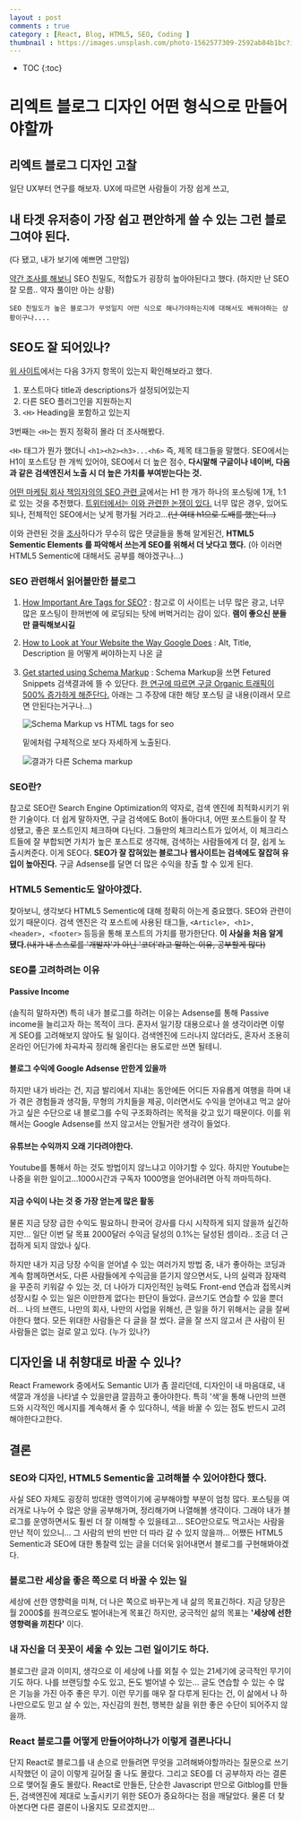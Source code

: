 ```yaml
---
layout : post
comments : true
category : [React, Blog, HTML5, SEO, Coding ]
thumbnail : https://images.unsplash.com/photo-1562577309-2592ab84b1bc?ixlib=rb-1.2.1&ixid=eyJhcHBfaWQiOjEyMDd9&auto=format&fit=crop&w=967&q=80
---
```


* TOC
{:toc}


# 리엑트 블로그 디자인 어떤 형식으로 만들어야할까

## 리엑트 블로그 디자인 고찰

일단 UX부터 연구를 해보자.
UX에 따르면 사람들이 가장 쉽게 쓰고,

## 내 타겟 유저층이 가장 쉽고 편안하게 쓸 수 있는 그런 블로그여야 된다.

(다 됐고, 내가 보기에 예쁘면 그만임)

[약간 조사를 해보니](https://d5creation.com/7-tips-choose-best-design-blog/)
SEO 친밀도, 적합도가 굉장히 높아야된다고 했다.
(하지만 난 SEO 잘 모름.. 약자 풀이만 아는 상황)

```
SEO 친밀도가 높은 블로그가 무엇일지 어떤 식으로 해나가야하는지에 대해서도 배워야하는 상황이구나....
```

## SEO도 잘 되어있나?

[위 사이트](https://d5creation.com/7-tips-choose-best-design-blog/)에서는 다음 3가지 항목이 있는지 확인해보라고 했다.

1. 포스트마다 title과 descriptions가 설정되어있는지
2. 다른 SEO 플러그인을 지원하는지
3. `<H>` Heading을 포함하고 있는지

3번째는 `<H>`는 뭔지 정확히 몰라 더 조사해봤다.

`<H>` 태그가 뭔가 했더니 `<h1><h2><h3>...<h6>` 즉, 제목 태그들을 말했다.
SEO에서는 H1이 포스트당 한 개씩 있어야, SEO에서 더 높은 점수, **다시말해 구글이나 네이버, 다음과 같은 검색엔진서 노출 시 더 높은 가치를 부여받는다는 것.**

[어떤 마케팅 회사 책임자의의 SEO 관련 글](https://www.searchenginejournal.com/how-important-is-h1-tag-for-seo/261547/#close)에서는 H1 한 개가 하나의 포스팅에 1개, 1:1로 있는 것을 추천했다. [트위터에서는 이와 관련한 논쟁이 있다.](https://twitter.com/JohnMu/status/852131231928135680)
너무 많은 경우, 있어도 되나, 전체적인 SEO에서는 낮게 평가될 거라고...~~(난 여태 h1으로 도배를 했는디...)~~

이와 관련된 것을 [조사](https://www.seroundtable.com/google-h1-tags-23699.html)하다가 무수히 많은 댓글들을 통해 알게된건,
**HTML5 Sementic Elements 를 파악해서 쓰는게 SEO를 위해서 더 낫다고 했다.**
(아 이러면 HTML5 Sementic에 대해서도 공부를 해야겠구나...)

### SEO 관련해서 읽어볼만한 블로그

1. [How Important Are Tags for SEO?](https://www.searchenginejournal.com/important-tags-seo/156440/#close)
: 참고로 이 사이트는 너무 많은 광고, 너무 많은 포스팅이 한꺼번에 
에 로딩되는 탓에 버벅거리는 감이 있다. **램이 좋으신 분들만 클릭해보시길**

2. [How to Look at Your Website the Way Google Does](https://neilpatel.com/blog/the-way-google-scans/) : Alt, Title, Description 을 어떻게 써야하는지 나온 글

3. [Get started using Schema Markup](https://neilpatel.com/blog/get-started-using-schema/) : Schema Markup을 쓰면 Fetured Snippets 검색결과에 뜰 수 있단다. [한 연구에 따르면 구글 Organic 트래픽이 500% 증가하게 해준단다.](https://searchengineland.com/seo-featured-snippets-leads-big-gains-236212) 아래는 그 주장에 대한 해당 포스팅 글 내용(이래서 모르면 안된다는거구나...)

    ![Schema Markup vs HTML tags for seo](https://user-images.githubusercontent.com/35059428/64353462-5f74ab80-d030-11e9-962e-937725be157c.png)

    밑에처럼 구체적으로 보다 자세하게 노출된다.
    
    ![결과가 다른 Schema markup](https://user-images.githubusercontent.com/35059428/64355433-ce073880-d033-11e9-9365-a21a5b691a85.png)




### SEO란?

참고로 SEO란 Search Engine Optimization의 약자로, 검색 엔진에 최적화시키기 위한 기술이다. 더 쉽게 말하자면, 구글 검색에도 Bot이 돌아다녀, 어떤 포스트들이 잘 작성됐고, 좋은 포스트인지 체크하며 다닌다. 그들만의 체크리스트가 있어서, 이 체크리스트들에 잘 부합되면 가치가 높은 포스트로 생각해, 검색하는 사람들에게 더 잘, 쉽게 노출시켜준다. 이게 SEO다. **SEO가 잘 잡혀있는 블로그나 웹사이트는 검색에도 잘잡혀 유입이 높아진다.** 구글 Adsense를 달면 더 많은 수익을 창출 할 수 있게 된다.

### HTML5 Sementic도 알아야겠다.

찾아보니, 생각보다 HTML5 Sementic에 대해 정확히 아는게 중요했다.
SEO와 관련이 있기 때문이다. 검색 엔진은 각 포스트에 사용된 태그들, `<Article>, <h1>, <header>, <footer>` 등등을 통해 포스트의 가치를 평가한단다. **이 사실을 처음 알게 됐다.**~~(내가 내 스스로를 '개발자'가 아닌 '코더'라고 말하는 이유, 공부할게 많다)~~

### SEO를 고려하려는 이유

#### Passive Income
(솔직히 말하자면) 특히 내가 블로그를 하려는 이유는 Adsense를 통해 Passive income을 늘리고자 하는 목적이 크다. 혼자서 일기장 대용으로나 쓸 생각이라면 이렇게 SEO를 고려해보지 않아도 될 일이다. 검색엔진에 드러나지 않더라도, 혼자서 조용히 온라인 어딘가에 차곡차곡 정리해 올린다는 용도로만 쓰면 될테니.

#### 블로그 수익에 Google Adsense 만한게 있을까
하지만 내가 바라는 건, 지금 발리에서 지내는 동안에든 어디든 자유롭게 여행을 하며 내가 겪은 경험들과 생각들, 무형의 가치들을 제공, 이러면서도 수익을 얻어내고 먹고 살아가고 싶은 수단으로 내 블로그를 수익 구조화하려는 목적을 갖고 있기 때문이다.
이를 위해서는 Google Adsense를 쓰지 않고서는 안될거란 생각이 들었다.

#### 유튜브는 수익까지 오래 기다려야한다.
Youtube를 통해서 하는 것도 방법이지 않느냐고 이야기할 수 있다. 하지만 Youtube는 나중을 위한 일이고...1000시간과 구독자 1000명을 얻어내려면 아직 까마득하다.

#### 지금 수익이 나는 것 중 가장 얻는게 많은 활동

물론 지금 당장 급한 수익도 필요하니 한국어 강사를 다시 시작하게 되지 않을까 싶긴하지만... 일단 이번 달 목표 2000달러 수익금 달성의 0.1%는 달성된 셈이라.. 조금 더 근접하게 되지 않았나 싶다.

하지만 내가 지금 당장 수익을 얻어낼 수 있는 여러가지 방법 중, 내가 좋아하는 코딩과 계속 함께하면서도, 다른 사람들에게 수익금을 뜯기지 않으면서도, 나의 실력과 잠재력을 꾸준히 키워갈 수 있는 것, 더 나아가 디자인적인 능력도 Front-end 연습과 접목시켜 성장시킬 수 있는 일은 이만한게 없다는 판단이 들었다. 글쓰기도 연습할 수 있을 뿐더러... 나의 브랜드, 나만의 회사, 나만의 사업을 위해선, 큰 일을 하기 위해서는 글을 잘써야한다 했다. 모든 위대한 사람들은 다 글을 잘 썼다. 글을 잘 쓰지 않고서 큰 사람이 된 사람들은 없는 걸로 알고 있다. (누가 있나?)



## 디자인을 내 취향대로 바꿀 수 있나?

React Framework 중에서도 Semantic UI가 좀 끌리던데, 디자인이 내 마음대로, 내 색깔과 개성을 나타낼 수 있을만큼 깔끔하고 좋아야한다.
특히 '색'을 통해 나만의 브랜드와 시각적인 메시지를 계속해서 줄 수 있다하니, 색을 바꿀 수 있는 점도 반드시 고려해야한다고한다.


## 결론

### SEO와 디자인, HTML5 Sementic을 고려해볼 수 있어야한다 했다.
사실 SEO 자체도 굉장히 방대한 영역이기에 공부해야할 부분이 엄청 많다.
포스팅을 여러개로 나누어 수 많은 양을 공부해가며, 정리해가며 나열해볼 생각이다.
그래야 내가 블로그를 운영하면서도 훨씬 더 잘 이해할 수 있을테고... SEO만으로도 먹고사는 사람을 만난 적이 있으니... 그 사람의 반의 반만 더 따라 갈 수 있지 않을까... 
어쨌든 HTML5 Sementic과 SEO에 대한 통찰력 있는 글을 더더욱 읽어내면서 블로그를 구현해봐야겠다.

### 블로그란 세상을 좋은 쪽으로 더 바꿀 수 있는 일
세상에 선한 영향력을 미쳐, 더 나은 쪽으로 바꾸는게 내 삶의 목표긴하다.
지금 당장은 월 2000$를 원격으로도 벌어내는게 목표긴 하지만, 궁극적인 삶의 목표는 **'세상에 선한 영향력을 끼친다'** 이다.

### 내 자신을 더 꼿꼿이 세울 수 있는 그런 일이기도 하다.
블로그란 글과 이미지, 생각으로 이 세상에 나를 외칠 수 있는 21세기에 궁극적인 무기이기도 하다. 나를 브랜딩할 수도 있고, 돈도 벌어낼 수 있는... 글도 연습할 수 있는 수 많은 기능을 가진 아주 좋은 무기.
이런 무기를 매우 잘 다루게 된다는 건, 이 삶에서 나 하나만으로도 믿고 살 수 있는, 자신감의 원천, 행복한 삶을 위한 좋은 수단이 되어주지 않을까.

### React 블로그를 어떻게 만들어야하나가 이렇게 결론나다니
단지 React로 블로그를 내 손으로 만들려면 무엇을 고려해봐야할까라는 질문으로 쓰기 시작했던 이 글이 이렇게 길어질 줄 나도 몰랐다. 그리고 SEO를 더 공부하자 라는 결론으로 맺어질 줄도 몰랐다. React로 만들든, 단순한 Javascript 만으로 Gitblog를 만들든, 검색엔진에 제대로 노출시키기 위한 SEO가 중요하다는 점을 깨달았다.
물론 더 찾아본다면 다른 결론이 나올지도 모르겠지만...

